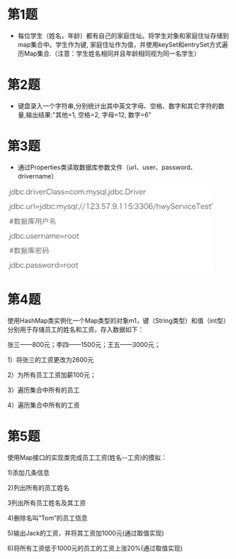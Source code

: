 # 第1题 

- 每位学生（姓名，年龄）都有自己的家庭住址。将学生对象和家庭住址存储到map集合中。学生作为键, 家庭住址作为值，并使用keySet和entrySet方式遍历Map集合.（注意：学生姓名相同并且年龄相同视为同一名学生）



# 第2题 

- 键盘录入一个字符串,分别统计出其中英文字母、空格、数字和其它字符的数量,输出结果:"其他=1, 空格=2, 字母=12, 数字=6"

# 第3题

- 通过Properties类读取数据库参数文件（url、user、password、drivername）

![image-20220802175817393](assets/image-20220802175817393.png)

#  第4题 

使用HashMap类实例化一个Map类型的对象m1，键（String类型）和值（int型）分别用于存储员工的姓名和工资，存入数据如下：

张三——800元；李四——1500元；王五——3000元；

1）将张三的工资更改为2600元

2）为所有员工工资加薪100元；

3）遍历集合中所有的员工

4）遍历集合中所有的工资

# 第5题

使用Map接口的实现类完成员工工资(姓名--工资)的摸拟：

1)添加几条信息

2)列出所有的员工姓名

3列出所有员工姓名及其工资

4)删除名叫“Tom”的员工信息

5)输出Jack的工资，并将其工资加1000元(通过取值实现)

6)将所有工资低于1000元的员工的工资上涨20%(通过取值实现)